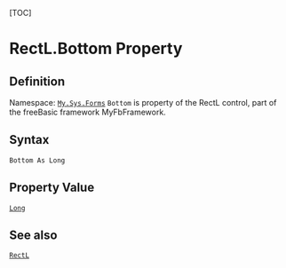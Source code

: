 [TOC]
# RectL.Bottom Property

## Definition
Namespace: [`My.Sys.Forms`](My.Sys.Forms.md)
`Bottom` is property of the RectL control, part of the freeBasic framework MyFbFramework.
## Syntax
```freeBasic
Bottom As Long
```
## Property Value
[`Long`]("https://www.freebasic.net/wiki/KeyPgLong")
## See also
[`RectL`](RectL.md)

